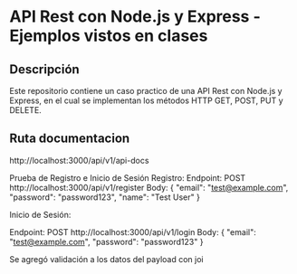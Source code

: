 # API Rest con Node.js y Express - Ejemplos vistos en clases

## Descripción

Este repositorio contiene un caso practico de una API Rest con Node.js y Express, en el cual se implementan los métodos HTTP GET, POST, PUT y DELETE.

## Ruta documentacion

http://localhost:3000/api/v1/api-docs

Prueba de Registro e Inicio de Sesión
Registro:
Endpoint: POST http://localhost:3000/api/v1/register
Body:
{
"email": "test@example.com",
"password": "password123",
"name": "Test User"
}

Inicio de Sesión:

Endpoint: POST http://localhost:3000/api/v1/login
Body:
{
"email": "test@example.com",
"password": "password123"
}

Se agregó validación a los datos del payload con joi
